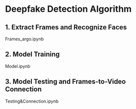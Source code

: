 # Deepfake Detection Algorithm

## 1. Extract Frames and Recognize Faces
Frames_argo.ipynb

## 2. Model Training
Model.ipynb

## 3. Model Testing and Frames-to-Video Connection
Testing&Connection.ipynb
